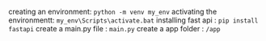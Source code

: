 creating an environment:
    `python -m venv my_env`
activating the environmentt:
    `my_env\Scripts\activate.bat`
installing fast api :
    `pip install fastapi`
create a main.py file :
    `main.py`
create a app folder :
    `/app`